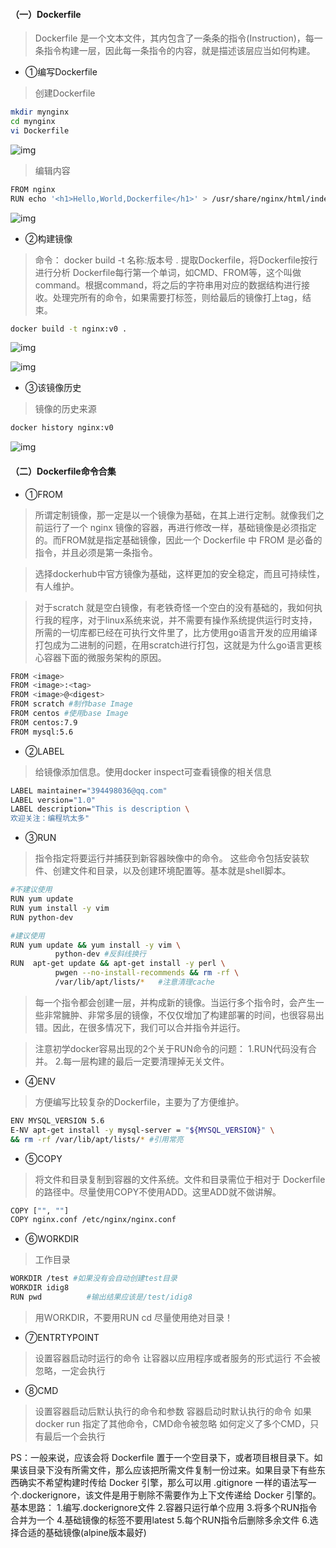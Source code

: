 #### （一）Dockerfile

> Dockerfile 是一个文本文件，其内包含了一条条的指令(Instruction)，每一条指令构建一层，因此每一条指令的内容，就是描述该层应当如何构建。

- ①编写Dockerfile

> 创建Dockerfile

```bash
mkdir mynginx
cd mynginx
vi Dockerfile
```



![img](https:////upload-images.jianshu.io/upload_images/11223715-e1eb2602c7a10552.png?imageMogr2/auto-orient/strip|imageView2/2/w/426/format/webp)



> 编辑内容

```bash
FROM nginx
RUN echo '<h1>Hello,World,Dockerfile</h1>' > /usr/share/nginx/html/index.html
```



![img](https:////upload-images.jianshu.io/upload_images/11223715-8e8cd23770003e2a.png?imageMogr2/auto-orient/strip|imageView2/2/w/636/format/webp)



- ②构建镜像

> 命令： docker build -t 名称:版本号 .
>  提取Dockerfile，将Dockerfile按行进行分析 Dockerfile每行第一个单词，如CMD、FROM等，这个叫做command。根据command，将之后的字符串用对应的数据结构进行接收。处理完所有的命令，如果需要打标签，则给最后的镜像打上tag，结束。

```bash
docker build -t nginx:v0 .
```



![img](https:////upload-images.jianshu.io/upload_images/11223715-94da3a496b2b155b.png?imageMogr2/auto-orient/strip|imageView2/2/w/994/format/webp)





![img](https:////upload-images.jianshu.io/upload_images/11223715-01285fbc3e5f3613.png?imageMogr2/auto-orient/strip|imageView2/2/w/771/format/webp)



- ③该镜像历史

> 镜像的历史来源

```bash
docker history nginx:v0
```



![img](https:////upload-images.jianshu.io/upload_images/11223715-680c4893f6965d85.png?imageMogr2/auto-orient/strip|imageView2/2/w/1052/format/webp)



#### （二）Dockerfile命令合集

- ①FROM

> 所谓定制镜像，那一定是以一个镜像为基础，在其上进行定制。就像我们之前运行了一个 nginx 镜像的容器，再进行修改一样，基础镜像是必须指定的。而FROM就是指定基础镜像，因此一个 Dockerfile 中 FROM 是必备的指令，并且必须是第一条指令。

> 选择dockerhub中官方镜像为基础，这样更加的安全稳定，而且可持续性，有人维护。

> 对于scratch 就是空白镜像，有老铁奇怪一个空白的没有基础的，我如何执行我的程序，对于linux系统来说，并不需要有操作系统提供运行时支持，所需的一切库都已经在可执行文件里了，比方使用go语言开发的应用编译打包成为二进制的问题，在用scratch进行打包，这就是为什么go语言更核心容器下面的微服务架构的原因。

```bash
FROM <image>
FROM <image>:<tag>
FROM <image>@<digest>
FROM scratch #制作base Image
FROM centos #使用base Image
FROM centos:7.9
FROM mysql:5.6
```

- ②LABEL

> 给镜像添加信息。使用docker inspect可查看镜像的相关信息

```bash
LABEL maintainer="394498036@qq.com"
LABEL version="1.0"
LABEL description="This is description \
欢迎关注：编程坑太多"
```

- ③RUN

> 指令指定将要运行并捕获到新容器映像中的命令。 这些命令包括安装软件、创建文件和目录，以及创建环境配置等。基本就是shell脚本。

```bash
#不建议使用
RUN yum update
RUN yum install -y vim
RUN python-dev

#建议使用
RUN yum update && yum install -y vim \
          python-dev #反斜线换行
RUN  apt-get update && apt-get install -y perl \
          pwgen --no-install-recommends && rm -rf \
          /var/lib/apt/lists/*   #注意清理cache
```

> 每一个指令都会创建一层，并构成新的镜像。当运行多个指令时，会产生一些非常臃肿、非常多层的镜像，不仅仅增加了构建部署的时间，也很容易出错。因此，在很多情况下，我们可以合并指令并运行。

> 注意初学docker容易出现的2个关于RUN命令的问题：
>  1.RUN代码没有合并。
>  2.每一层构建的最后一定要清理掉无关文件。

- ④ENV

> 方便编写比较复杂的Dockerfile，主要为了方便维护。

```bash
ENV MYSQL_VERSION 5.6
E-NV apt-get install -y mysql-server = "${MYSQL_VERSION}" \
&& rm -rf /var/lib/apt/lists/* #引用常亮
```

- ⑤COPY

> 将文件和目录复制到容器的文件系统。文件和目录需位于相对于 Dockerfile 的路径中。尽量使用COPY不使用ADD。这里ADD就不做讲解。

```bash
COPY ["", ""]
COPY nginx.conf /etc/nginx/nginx.conf
```

- ⑥WORKDIR

> 工作目录

```bash
WORKDIR /test #如果没有会自动创建test目录
WORKDIR idig8
RUN pwd          #输出结果应该是/test/idig8
```

> 用WORKDIR，不要用RUN cd 尽量使用绝对目录！

- ⑦ENTRTYPOINT

> 设置容器启动时运行的命令
>  让容器以应用程序或者服务的形式运行
>  不会被忽略，一定会执行

- ⑧CMD

> 设置容器启动后默认执行的命令和参数
>  容器启动时默认执行的命令
>  如果docker run 指定了其他命令，CMD命令被忽略
>  如何定义了多个CMD，只有最后一个会执行

PS：一般来说，应该会将 Dockerfile 置于一个空目录下，或者项目根目录下。如果该目录下没有所需文件，那么应该把所需文件复制一份过来。如果目录下有些东西确实不希望构建时传给 Docker 引擎，那么可以用 .gitignore 一样的语法写一个.dockerignore，该文件是用于剔除不需要作为上下文传递给 Docker 引擎的。
 基本思路：
 1.编写.dockerignore文件
 2.容器只运行单个应用
 3.将多个RUN指令合并为一个
 4.基础镜像的标签不要用latest
 5.每个RUN指令后删除多余文件
 6.选择合适的基础镜像(alpine版本最好)